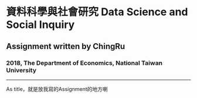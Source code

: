 # 資料科學與社會研究 Data Science and Social Inquiry
## Assignment written by ChingRu
### 2018, The Department of Economics, National Taiwan University 

***

As title，就是放我寫的Assignment的地方喇